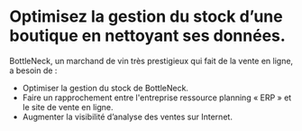 # Optimisez la gestion du stock d’une boutique en nettoyant ses données.
BottleNeck, un marchand de vin très prestigieux qui fait de la vente en ligne, a besoin de :
- Optimiser la gestion du stock de BottleNeck.
- Faire un rapprochement entre l'entreprise ressource planning « ERP » et le site de vente en ligne.
- Augmenter la visibilité d’analyse des ventes sur Internet.
